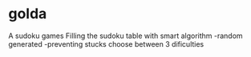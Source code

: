 # golda
A sudoku games
Filling the sudoku table with smart algorithm
-random generated
-preventing stucks
choose between 3 dificulties 
